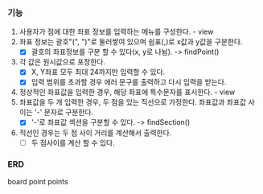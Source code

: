 ### 기능

1. 사용자가 점에 대한 좌표 정보를 입력하는 메뉴를 구성한다. - view
2. 좌표 정보는 괄호"(", ")"로 둘러쌓여 있으며 쉼표(,)로 x값과 y값을 구분한다.
   - [x] 괄호의 좌표정보를 구분 할 수 있다(x, y로 나뉨). -> findPoint()
     
3. 각 값은 원시값으로 포장한다.
    - [x] X, Y좌표 모두 최대 24까지만 입력할 수 있다. 
    - [x] 입력 범위를 초과할 경우 에러 문구를 출력하고 다시 입력을 받는다.
5. 정상적인 좌표값을 입력한 경우, 해당 좌표에 특수문자를 표시한다. - view
6. 좌표값을 두 개 입력한 경우, 두 점을 있는 직선으로 가정한다. 좌표값과 좌표값 사이는 '-' 문자로 구분한다.
   - [x] '-'로 좌표값 섹션을 구분할 수 있다. -> findSection()
7. 직선인 경우는 두 점 사이 거리를 계산해서 출력한다.
    - [ ] 두 점사이를 계산 할 수 있다.
    
### ERD

board
point
points